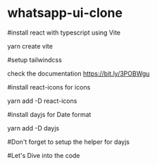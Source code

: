 # whatsapp-ui-clone
#install react with typescript using Vite

yarn create vite

#setup tailwindcss 

check the documentation https://bit.ly/3POBWgu

#install react-icons for icons

yarn add -D react-icons

#install dayjs for Date format

yarn add -D dayjs

#Don't forget to setup the helper for dayjs

#Let's Dive into the code 
